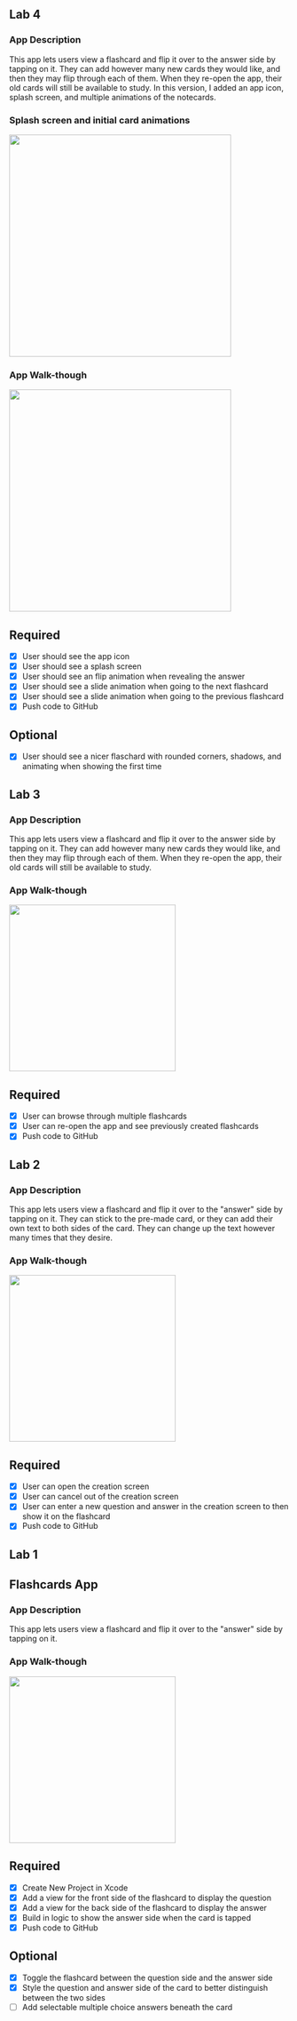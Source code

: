 ## Lab 4

### App Description
This app lets users view a flashcard and flip it over to the answer side by tapping on it. They can add however many new cards they would like, and then they may flip through each of them. When they re-open the app, their old cards will still be available to study.  In this version, I added an app icon, splash screen, and multiple animations of the notecards.
### Splash screen and initial card animations
<img src="http://g.recordit.co/LDdRX7yYKA.gif" width=400><br>

### App Walk-though
<img src="http://g.recordit.co/aBmHjpOkgf.gif" width=400><br>

## Required
- [x] User should see the app icon 
- [x] User should see a splash screen
- [x] User should see an flip animation when revealing the answer
- [x] User should see a slide animation when going to the next flashcard
- [x] User should see a slide animation when going to the previous flashcard
- [x] Push code to GitHub
## Optional
- [x] User should see a nicer flaschard with rounded corners, shadows, and animating when showing the first time

## Lab 3

### App Description
This app lets users view a flashcard and flip it over to the answer side by tapping on it. They can add however many new cards they would like, and then they may flip through each of them. When they re-open the app, their old cards will still be available to study.  


### App Walk-though
<img src=https://i.imgur.com/XUkUuih.gif width=300><br>

## Required
- [x] User can browse through multiple flashcards
- [x] User can re-open the app and see previously created flashcards
- [x] Push code to GitHub

## Lab 2

### App Description
This app lets users view a flashcard and flip it over to the "answer" side by tapping on it. They can stick to the pre-made card, or they can add their own text to both sides of the card. They can change up the text however many times that they desire. 

### App Walk-though

<img src="https://i.imgur.com/5AuUddp.gif" width=300><br>

## Required
- [x] User can open the creation screen
- [x] User can cancel out of the creation screen
- [x] User can enter a new question and answer in the creation screen to then show it on the flashcard
- [x] Push code to GitHub

## Lab 1
## Flashcards App 

### App Description
This app lets users view a flashcard and flip it over to the "answer" side by tapping on it. 

### App Walk-though
<img src="https://i.imgur.com/SJvEMxT.gif" width=300><br>

## Required
- [x] Create New Project in Xcode
- [x] Add a view for the front side of the flashcard to display the question
- [x] Add a view for the back side of the flashcard to display the answer
- [x] Build in logic to show the answer side when the card is tapped
- [x] Push code to GitHub
## Optional
- [x] Toggle the flashcard between the question side and the answer side
- [x] Style the question and answer side of the card to better distinguish between the two sides
- [ ] Add selectable multiple choice answers beneath the card

